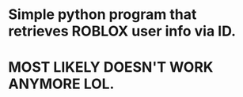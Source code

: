 # Simple python program that retrieves ROBLOX user info via ID.

# MOST LIKELY DOESN'T WORK ANYMORE LOL. 
